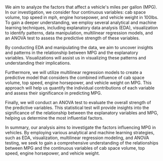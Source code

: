 We aim to analyze the factors that affect a vehicle's miles per gallon (MPG). In our investigation, we consider four continuous variables: cab space volume, top speed in mph, engine horsepower, and vehicle weight in 100lbs. To gain a deeper understanding, we employ several analytical and machine learning techniques, including explanatory data analysis (EDA), visualization to identify patterns, data manipulation, multilinear regression models, and an ANOVA test to assess the predictive strength of these variables.

By conducting EDA and manipulating the data, we aim to uncover insights and patterns in the relationship between MPG and the explanatory variables. Visualizations will assist us in visualizing these patterns and understanding their implications.

Furthermore, we will utilize multilinear regression models to create a predictive model that considers the combined influence of cab space volume, top speed, engine horsepower, and vehicle weight on MPG. This approach will help us quantify the individual contributions of each variable and assess their significance in predicting MPG.

Finally, we will conduct an ANOVA test to evaluate the overall strength of the predictive variables. This statistical test will provide insights into the significance of the relationship between the explanatory variables and MPG, helping us determine the most influential factors.

In summary, our analysis aims to investigate the factors influencing MPG in vehicles. By employing various analytical and machine learning strategies, such as EDA, visualization, multilinear regression modeling, and ANOVA testing, we seek to gain a comprehensive understanding of the relationships between MPG and the continuous variables of cab space volume, top speed, engine horsepower, and vehicle weight.

